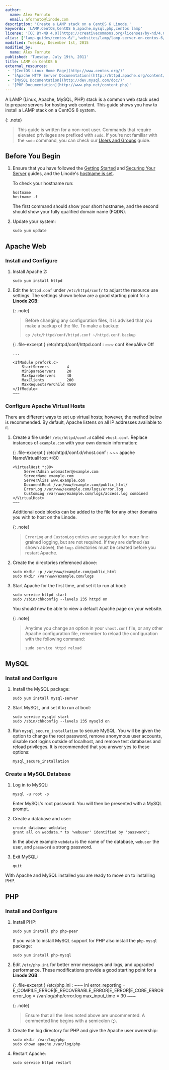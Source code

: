 ```yaml
---
author:
  name: Alex Fornuto
  email: afornuto@linode.com
description: 'Create a LAMP stack on a CentOS 6 Linode.'
keywords: 'LAMP,CentOS,CentOS 6,apache,mysql,php,centos lamp'
license: '[CC BY-ND 4.0](https://creativecommons.org/licenses/by-nd/4.0)'
alias: ['lamp-guides/centos-6/','websites/lamp/lamp-server-on-centos-6/','websites/lamp/lamp-on-centos-6/']
modified: Tuesday, December 1st, 2015
modified_by:
  name: Alex Fornuto
published: 'Tuesday, July 19th, 2011'
title: LAMP on CentOS 6
external_resources:
 - '[CentOS Linux Home Page](http://www.centos.org/)'
 - '[Apache HTTP Server Documentation](http://httpd.apache.org/content/2.2/)'
 - '[MySQL Documentation](http://dev.mysql.com/doc/)'
 - '[PHP Documentation](http://www.php.net/content.php)'
---
```



A LAMP (Linux, Apache, MySQL, PHP) stack is a common web stack used to prepare servers for hosting web content. This guide shows you how to install a LAMP stack on a CentOS 6 system.

{: .note}
>
>This guide is written for a non-root user. Commands that require elevated privileges are prefixed with `sudo`. If you're not familiar with the `sudo` command, you can check our [Users and Groups](/content/tools-reference/linux-users-and-groups) guide.

## Before You Begin

1.  Ensure that you have followed the [Getting Started](/content/getting-started) and [Securing Your Server](/content/security/securing-your-server) guides, and the Linode's [hostname is set](/content/getting-started#setting-the-hostname).

    To check your hostname run:

        hostname
        hostname -f

    The first command should show your short hostname, and the second should show your fully qualified domain name (FQDN).

2.  Update your system:

        sudo yum update


## Apache Web

###  Install and Configure

1.  Install Apache 2:

        sudo yum install httpd

2.  Edit the `httpd.conf` under `/etc/httpd/conf/` to adjust the resource use settings. The settings shown below are a good starting point for a **Linode 2GB**:

    {: .note}
    >
    >Before changing any configuration files, it is advised that you make a backup of the file. To make a backup:
    >
    >     cp /etc/httpd/conf/httpd.conf ~/httpd.conf.backup

    {: .file-excerpt }
    /etc/httpd/conf/httpd.conf
    :   ~~~ conf
        KeepAlive Off

        ...

        <IfModule prefork.c>
            StartServers        4
            MinSpareServers     20
            MaxSpareServers     40
            MaxClients          200
            MaxRequestsPerChild 4500
        </IfModule>
        ~~~

### Configure Apache Virtual Hosts

There are different ways to set up virtual hosts; however, the method below is recommended. By default, Apache listens on all IP addresses available to it.

1.  Create a file under `/etc/httpd/conf.d` called `vhost.conf`. Replace instances of `example.com` with your own domain information:

    {: .file-excerpt }
    /etc/httpd/conf.d/vhost.conf
    :   ~~~ apache
        NameVirtualHost *:80

        <VirtualHost *:80>
             ServerAdmin webmaster@example.com
             ServerName example.com
             ServerAlias www.example.com
             DocumentRoot /var/www/example.com/public_html/
             ErrorLog /var/www/example.com/logs/error.log
             CustomLog /var/www/example.com/logs/access.log combined
        </VirtualHost>
        ~~~

    Additional code blocks can be added to the file for any other domains you with to host on the Linode.

    {: .note}
    >
    >`ErrorLog` and `CustomLog` entries are suggested for more fine-grained logging, but are not required. If they are defined (as shown above), the `logs` directories must be created before you restart Apache.

2.  Create the directories referenced above:

        sudo mkdir -p /var/www/example.com/public_html
        sudo mkdir /var/www/example.com/logs

3.  Start Apache for the first time, and set it to run at boot:

        sudo service httpd start
        sudo /sbin/chkconfig --levels 235 httpd on

    You should new be able to view a default Apache page on your website.

    {: .note}
    >
    >Anytime you change an option in your `vhost.conf` file, or any other Apache configuration file, remember to reload the configuration with the following command:
    >
    >     sudo service httpd reload


## MySQL

###  Install and Configure

1.  Install the MySQL package:

        sudo yum install mysql-server

2.  Start MySQL, and set it to run at boot:

        sudo service mysqld start
        sudo /sbin/chkconfig --levels 235 mysqld on

3.  Run `mysql_secure_installation` to secure MySQL. You will be given the option to change the root password, remove anonymous user accounts, disable root logins outside of localhost, and remove test databases and reload privileges. It is recommended that you answer yes to these options:

        mysql_secure_installation

### Create a MySQL Database

1.  Log in to MySQL:

        mysql -u root -p

    Enter MySQL's root password. You will then be presented with a MySQL prompt.

2.  Create a database and user:

        create database webdata;
        grant all on webdata.* to 'webuser' identified by 'password';

    In the above example `webdata` is the name of the database, `webuser` the user, and `password` a strong password.

3.  Exit MySQL:

        quit

With Apache and MySQL installed you are ready to move on to installing PHP.


## PHP

### Install and Configure

1.  Install PHP:

        sudo yum install php php-pear

    If you wish to install MySQL support for PHP also install the `php-mysql` package:

        sudo yum install php-mysql

2.  Edit `/etc/php.ini` for better error messages and logs, and upgraded performance. These modifications provide a good starting point for a **Linode 2GB**:

    {: .file-excerpt }
    /etc/php.ini
    :   ~~~ ini
        error_reporting = E_COMPILE_ERROR|E_RECOVERABLE_ERROR|E_ERROR|E_CORE_ERROR
        error_log = /var/log/php/error.log
        max_input_time = 30
        ~~~

    {: .note}
    >
    >Ensure that all the lines noted above are uncommented. A commented line begins with a semicolon (**;**).

3.  Create the log directory for PHP and give the Apache user ownership:

        sudo mkdir /var/log/php
        sudo chown apache /var/log/php

4.  Restart Apache:

        sudo service httpd restart
